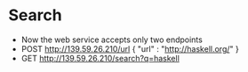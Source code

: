 # Search
* Now the web service accepts only two endpoints
 * POST http://139.59.26.210/url  { "url" : "http://haskell.org/" } 
 * GET http://139.59.26.210/search?q=haskell
